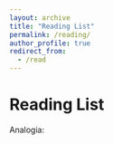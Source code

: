 ```yaml
---
layout: archive
title: "Reading List"
permalink: /reading/
author_profile: true
redirect_from:
  - /read
---
```


Reading List
======
Analogia: